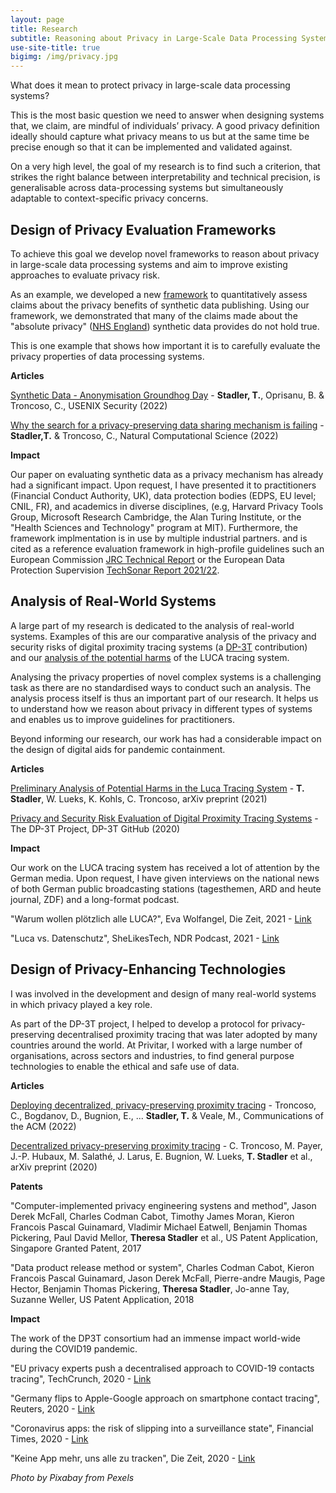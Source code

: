 ```yaml
---
layout: page
title: Research
subtitle: Reasoning about Privacy in Large-Scale Data Processing Systems
use-site-title: true
bigimg: /img/privacy.jpg
---
```


What does it mean to protect privacy in large-scale data processing systems?

This is the most basic question we need to answer when designing systems that, we claim, are mindful of individuals’ privacy.
A good privacy definition ideally should capture what privacy means to us but at the same time be precise enough so that it can be implemented and validated against.

On a very high level, the goal of my research is to find such a criterion, that strikes the right balance between interpretability and technical precision, is generalisable across data-processing systems but simultaneously adaptable to context-specific privacy concerns.


Design of Privacy Evaluation Frameworks
---
To achieve this goal we develop novel frameworks to reason about privacy in large-scale data processing systems and aim to improve existing approaches to evaluate privacy risk.

As an example, we developed a new [framework](https://github.com/spring-epfl/synthetic_data_release) to quantitatively assess claims about the privacy benefits of synthetic data publishing.
Using our framework, we demonstrated that many of the claims made about the "absolute privacy" ([NHS England](https://data.england.nhs.uk/dataset/a-e-synthetic-data)) synthetic data provides do not hold true.

This is one example that shows how important it is to carefully evaluate the privacy properties of data processing systems.

**Articles**

[Synthetic Data - Anonymisation Groundhog Day](https://www.usenix.org/system/files/sec22-stadler.pdf) - **Stadler, T.**, Oprisanu, B. & Troncoso, C., USENIX Security (2022)

[Why the search for a privacy-preserving data sharing mechanism is failing](https://www.nature.com/articles/s43588-022-00236-x) - **Stadler,T.** & Troncoso, C., Natural Computational Science (2022)

**Impact**

Our paper on evaluating synthetic data as a privacy mechanism has already had a significant impact. Upon request, I have presented it to practitioners (Financial Conduct Authority, UK), data protection bodies (EDPS, EU level; CNIL, FR),
and academics in diverse disciplines, (e.g, Harvard Privacy Tools Group, Microsoft Research Cambridge, the Alan Turing Institute, or the "Health Sciences and Technology" program at MIT).
Furthermore, the framework implmentation is in use by multiple industrial partners.
and is cited as a reference evaluation framework in high-profile guidelines such an European Commission [JRC Technical Report](https://publications.jrc.ec.europa.eu/repository/handle/JRC128595) or
the European Data Protection Supervision [TechSonar Report 2021/22](https://edps.europa.eu/system/files/2021-12/techsonar_2021-2022_report_en.pdf).


Analysis of Real-World Systems
---
A large part of my research is dedicated to the analysis of real-world systems. 
Examples of this are our comparative analysis of the privacy and security risks of digital proximity tracing systems (a [DP-3T](https://github.com/DP-3T/documents/blob/master/Security%20analysis/Privacy%20and%20Security%20Attacks%20on%20Digital%20Proximity%20Tracing%20Systems.pdf) contribution)
and our [analysis of the potential harms](https://arxiv.org/abs/2103.11958) of the LUCA tracing system.

Analysing the privacy properties of novel complex systems is a challenging task as there are no standardised ways to conduct such an analysis.
The analysis process itself is thus an important part of our research.
It helps us to understand how we reason about privacy in different types of systems and enables us to improve guidelines for practitioners.

Beyond informing our research, our work has had a considerable impact on the design of digital aids for pandemic containment. 

**Articles**

[Preliminary Analysis of Potential Harms in the Luca Tracing  System](https://arxiv.org/pdf/2103.11958.pdf) - **T. Stadler**, W. Lueks, K. Kohls, C. Troncoso, arXiv preprint (2021)

[Privacy and Security Risk Evaluation of Digital Proximity Tracing Systems](https://github.com/DP-3T/documents/blob/master/Security%20analysis/Privacy%20and%20Security%20Attacks%20on%20Digital%20Proximity%20Tracing%20Systems.pdf) - The DP-3T Project, DP-3T GitHub (2020) 

**Impact**

Our work on the LUCA tracing system has received a lot of attention by the German media. Upon request, I have given interviews on the national news of both German public broadcasting stations (tagesthemen, ARD and heute journal, ZDF) and a long-format podcast.

"Warum wollen plötzlich alle LUCA?", Eva Wolfangel, Die Zeit, 2021 - [Link](https://www.zeit.de/digital/datenschutz/2021-03/corona-app-luca-kontaktverfolgung-einsatz-umstritten-kontakte-politik-lobbyismus)

"Luca vs. Datenschutz", SheLikesTech, NDR Podcast, 2021 - [Link](https://www.ndr.de/nachrichten/info/podcast4808.html)


Design of Privacy-Enhancing Technologies
---
I was involved in the development and design of many real-world systems in which privacy played a key role.

As part of the DP-3T project, I helped to develop a protocol for privacy-preserving decentralised proximity tracing that was later adopted by many countries around the world.
At Privitar, I worked with a large number of organisations, across sectors and industries, to find general purpose technologies to enable the ethical and safe use of data. 


**Articles**

[Deploying decentralized, privacy-preserving proximity tracing](https://dl.acm.org/doi/abs/10.1145/3524107) - Troncoso, C., Bogdanov, D., Bugnion, E., ... **Stadler, T.** & Veale, M., Communications of the ACM (2022)

[Decentralized privacy-preserving proximity tracing](https://arxiv.org/pdf/2005.12273) - C. Troncoso, M. Payer, J.-P. Hubaux, M. Salathé, J. Larus, E. Bugnion, W. Lueks, **T. Stadler** et al., arXiv preprint (2020)



**Patents**

"Computer-implemented privacy engineering systens and method", Jason Derek McFall, Charles Codman Cabot, Timothy James Moran, Kieron Francois Pascal Guinamard, Vladimir Michael Eatwell, Benjamin Thomas Pickering, Paul David Mellor, **Theresa Stadler** et al., US Patent Application, Singapore Granted Patent, 2017

"Data product release method or system", Charles Codman Cabot, Kieron Francois Pascal Guinamard, Jason Derek McFall, Pierre-andre Maugis, Page Hector, Benjamin Thomas Pickering, **Theresa Stadler**, Jo-anne Tay, Suzanne Weller, US Patent Application, 2018


**Impact**

The work of the DP3T consortium had an immense impact world-wide during the COVID19 pandemic.  

"EU privacy experts push a decentralised approach to COVID-19 contacts tracing", TechCrunch, 2020 - [Link](https://techcrunch.com/2020/04/06/eu-privacy-experts-push-a-decentralized-approach-to-covid-19-contacts-tracing/)

"Germany flips to Apple-Google approach on smartphone contact tracing", Reuters, 2020 - [Link](https://www.reuters.com/article/us-health-coronavirus-europe-tech-idUSKCN22807J)

"Coronavirus apps: the risk of slipping into a surveillance state", Financial Times, 2020 - [Link](https://www.ft.com/content/d2609e26-8875-11ea-a01c-a28a3e3fbd33)

"Keine App mehr, uns alle zu tracken", Die Zeit, 2020 - [Link](https://www.zeit.de/digital/datenschutz/2020-04/datenschutz-corona-app-bundesregierung-probleme)




 



*Photo by Pixabay from Pexels*